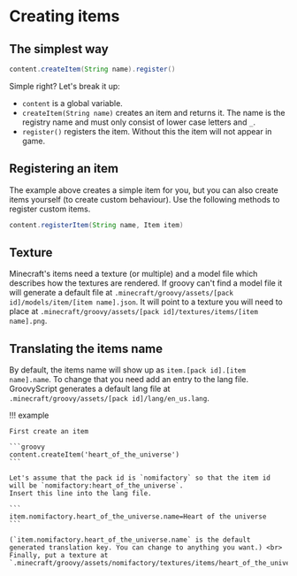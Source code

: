 # Creating items

## The simplest way

```groovy
content.createItem(String name).register()
```

Simple right?
Let's break it up:

- `content` is a global variable.
- `createItem(String name)` creates an item and returns it. The name is the registry name and must only consist of lower
  case letters and `_`.
- `register()` registers the item. Without this the item will not appear in game.

## Registering an item

The example above creates a simple item for you, but you can also create items yourself (to create custom behaviour).
Use the following methods to register custom items.

```groovy
content.registerItem(String name, Item item)
```

## Texture

Minecraft's items need a texture (or multiple) and a model file which describes how the textures are rendered. If groovy
can't find a model file it will generate a default file
at `.minecraft/groovy/assets/[pack id]/models/item/[item name].json`.
It will point to a texture you will need to place
at `.minecraft/groovy/assets/[pack id]/textures/items/[item name].png`.

## Translating the items name

By default, the items name will show up as `item.[pack id].[item name].name`. To change that you need add an entry to
the lang file. GroovyScript generates a default lang file at `.minecraft/groovy/assets/[pack id]/lang/en_us.lang`.

!!! example

    First create an item

    ```groovy
    content.createItem('heart_of_the_universe')
    ```

    Let's assume that the pack id is `nomifactory` so that the item id will be `nomifactory:heart_of_the_universe`.
    Insert this line into the lang file.

    ```
    item.nomifactory.heart_of_the_universe.name=Heart of the universe
    ```

    (`item.nomifactory.heart_of_the_universe.name` is the default generated translation key. You can change to anything you want.) <br>
    Finally, put a texture at `.minecraft/groovy/assets/nomifactory/textures/items/heart_of_the_universe.png`
